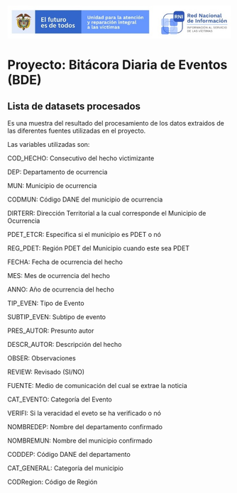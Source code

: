 <img src="/App/UnidadSrni.jpg" alt="Subdirección Red Nacional de Informacion"/>

# Proyecto: Bitácora Diaria de Eventos (BDE)

## Lista de datasets procesados

Es una muestra del resultado del procesamiento de los datos extraidos de las diferentes fuentes
utilizadas en el proyecto.

Las variables utilizadas son:

COD_HECHO: Consecutivo del hecho victimizante

DEP: Departamento de ocurrencia

MUN: Municipio de ocurrencia

CODMUN: Código DANE del municipio de ocurrencia

DIRTERR: Dirección Territorial a la cual corresponde el Municipio de Ocurrencia

PDET_ETCR: Especifica si el municipio es PDET o nó

REG_PDET: Región PDET del Municipio cuando este sea PDET

FECHA: Fecha de ocurrencia del hecho

MES: Mes de ocurrencia del hecho

ANNO: Año de ocurrencia del hecho

TIP_EVEN: Tipo de Evento

SUBTIP_EVEN: Subtipo de evento

PRES_AUTOR: Presunto autor

DESCR_AUTOR: Descripción del hecho

OBSER: Observaciones

REVIEW: Revisado (SI/NO)

FUENTE: Medio de comunicación del cual se extrae la noticia

CAT_EVENTO: Categoría del Evento

VERIFI: Si la veracidad el eveto se ha verificado o nó

NOMBREDEP: Nombre del departamento confirmado

NOMBREMUN: Nombre del municipio confirmado

CODDEP: Código DANE del departamento

CAT_GENERAL: Categoría del municipio

CODRegion: Código de Región

